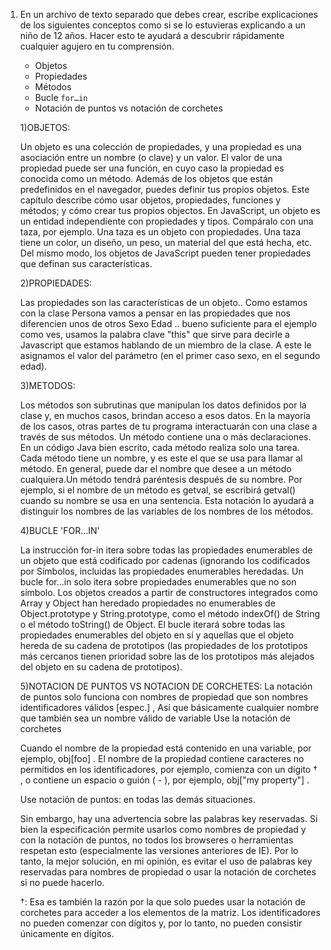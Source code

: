 1. En un archivo de texto separado que debes crear, escribe explicaciones de los siguientes conceptos como si se lo estuvieras explicando a un niño de 12 años. Hacer esto te ayudará a descubrir rápidamente cualquier agujero en tu comprensión.

	* Objetos
	* Propiedades
	* Métodos
	* Bucle `for…in`
	* Notación de puntos vs notación de corchetes

    1)OBJETOS: 
    
    Un objeto es una colección de propiedades, y una propiedad es una asociación entre un nombre (o clave) y un valor. El valor de una propiedad puede ser una función, en cuyo caso la propiedad es conocida como un método. Además de los objetos que están predefinidos en el navegador, puedes definir tus propios objetos. Este capítulo describe cómo usar objetos, propiedades, funciones y métodos; y cómo crear tus propios objectos.
    En JavaScript, un objeto es un entidad independiente con propiedades y tipos. Compáralo con una taza, por ejemplo. Una taza es un objeto con propiedades. Una taza tiene un color, un diseño, un peso, un material del que está hecha, etc. Del mismo modo, los objetos de JavaScript pueden tener propiedades que definan sus características.

    2)PROPIEDADES:
    
    Las propiedades son las características de un objeto..
    Como estamos con la clase Persona vamos a pensar en las propiedades que nos diferencien unos de otros
    Sexo
    Edad
    .. bueno suficiente para el ejemplo
    como ves, usamos la palabra clave "this" que sirve para decirle a Javascript que estamos hablando de un miembro de la clase. A este le asignamos el valor del parámetro (en el primer caso sexo, en el segundo edad).

    3)METODOS:
    
    Los métodos son subrutinas que manipulan los datos definidos por la clase y, en muchos casos, brindan acceso a esos datos. En la mayoría de los casos, otras partes de tu programa interactuarán con una clase a través de sus métodos.
    Un método contiene una o más declaraciones. En un código Java bien escrito, cada método realiza solo una tarea. Cada método tiene un nombre, y es este el que se usa para llamar al método. En general, puede dar el nombre que desee a un método cualquiera.Un método tendrá paréntesis después de su nombre. Por ejemplo, si el nombre de un método es getval, se escribirá getval() cuando su nombre se usa en una sentencia. Esta notación lo ayudará a distinguir los nombres de las variables de los nombres de los métodos.

    4)BUCLE 'FOR...IN'
    
    La instrucción for-in itera sobre todas las propiedades enumerables de un objeto que está codificado por cadenas (ignorando los codificados por Símbolos, incluidas las propiedades enumerables heredadas.
    Un bucle for...in solo itera sobre propiedades enumerables que no son símbolo. Los objetos creados a partir de constructores integrados como Array y Object han heredado propiedades no enumerables de Object.prototype y String.prototype, como el método indexOf() de String o el método toString() de Object. El bucle iterará sobre todas las propiedades enumerables del objeto en sí y aquellas que el objeto hereda de su cadena de prototipos (las propiedades de los prototipos más cercanos tienen prioridad sobre las de los prototipos más alejados del objeto en su cadena de prototipos).

    
    5)NOTACION DE PUNTOS VS NOTACION DE CORCHETES:
    La notación de puntos solo funciona con nombres de propiedad que son nombres identificadores válidos [espec.] , Así que básicamente cualquier nombre que también sea un nombre válido de variable
    Use la notación de corchetes
    
    Cuando el nombre de la propiedad está contenido en una variable, por ejemplo, obj[foo] .
    El nombre de la propiedad contiene caracteres no permitidos en los identificadores, por ejemplo, comienza con un dígito † , o contiene un espacio o guión ( - ), por ejemplo, obj["my property"] .
    
    Use notación de puntos: en todas las demás situaciones.

    Sin embargo, hay una advertencia sobre las palabras key reservadas. Si bien la especificación permite usarlos como nombres de propiedad y con la notación de puntos, no todos los browseres o herramientas respetan esto (especialmente las versiones anteriores de IE). Por lo tanto, la mejor solución, en mi opinión, es evitar el uso de palabras key reservadas para nombres de propiedad o usar la notación de corchetes si no puede hacerlo.

    †: Esa es también la razón por la que solo puedes usar la notación de corchetes para acceder a los elementos de la matriz. Los identificadores no pueden comenzar con dígitos y, por lo tanto, no pueden consistir únicamente en dígitos.
